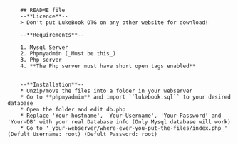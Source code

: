 
		## README file  
		--**Licence**--  
		> Don't put LukeBook OTG on any other website for download!  
		  
		--**Requirements**--

		1. Mysql Server  
		2. Phpmyadmin (_Must be this_)  
		3. Php server  
		4. **The Php server must have short open tags enabled**  

		  
		--**Installation**--  
		* Unzip/move the files into a folder in your webserver  
		* Go to **phpmyadmim** and import ``lukebook.sql`` to your desired database  
		* Open the folder and edit db.php  
		* Replace 'Your-hostname', 'Your-Username', 'Your-Password' and 'Your-DB' with your real Database info (Only Mysql database will work)  
		* Go to '_your-webserver/where-ever-you-put-the-files/index.php_' (Defult Username: root) (Defult Password: root)  
